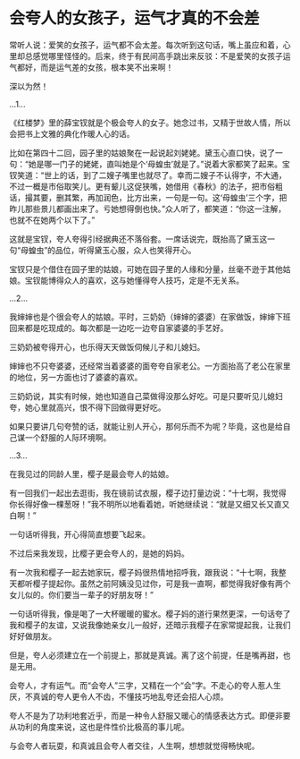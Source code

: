 # 会夸人的女孩子，运气才真的不会差

常听人说：爱笑的女孩子，运气都不会太差。每次听到这句话，嘴上虽应和着，心里却总感觉哪里怪怪的。后来，终于有民间高手跳出来反驳：不是爱笑的女孩子运气都好，而是运气差的女孩，根本笑不出来啊！ 

深以为然！ 

...1... 

《红楼梦》里的薛宝钗就是个极会夸人的女子。她念过书，又精于世故人情，所以会把书上文雅的典化作暖人心的话。 

比如在第四十二回，园子里的姑娘聚在一起说起刘姥姥。黛玉心直口快，说了一句：“她是哪一门子的姥姥，直叫她是个‘母蝗虫’就是了。”说着大家都笑了起来。宝钗笑道：“世上的话，到了二嫂子嘴里也就尽了。幸而二嫂子不认得字，不大通，不过一概是市俗取笑儿。更有颦儿这促狭嘴，她借用《春秋》的法子，把市俗粗话，撮其要，删其繁，再加润色，比方出来，一句是一句。这‘母蝗虫’三个字，把昨儿那些景儿都画出来了。亏她想得倒也快。”众人听了，都笑道：“你这一注解，也就不在她两个以下了。” 

这就是宝钗，夸人夸得引经据典还不落俗套。一席话说完，既抬高了黛玉这一句“母蝗虫”的品位，听得黛玉心服，众人也笑得开心。 

宝钗只是个借住在园子里的姑娘，可她在园子里的人缘和分量，丝毫不逊于其他姑娘。宝钗能博得众人的喜欢，这与她懂得夸人技巧，定是不无关系。 

...2... 

我婶婶也是个很会夸人的姑娘。平时，三奶奶（婶婶的婆婆）在家做饭，婶婶下班回来都是吃现成的。每次都是一边吃一边夸自家婆婆的手艺好。 

三奶奶被夸得开心，也乐得天天做饭伺候儿子和儿媳妇。 

婶婶也不只夸婆婆，还经常当着婆婆的面夸夸自家老公。一方面抬高了老公在家里的地位，另一方面也讨了婆婆的喜欢。 

三奶奶说，其实有时候，她也知道自己菜做得没那么好吃。可是只要听见儿媳妇夸，她心里就高兴，恨不得下回做得更好吃。 

如果只要讲几句夸赞的话，就能让别人开心，那何乐而不为呢？毕竟，这也是给自己谋一个舒服的人际环境啊。 

...3... 

在我见过的同龄人里，樱子是最会夸人的姑娘。 

有一回我们一起出去逛街，我在镜前试衣服，樱子边打量边说：“十七啊，我觉得你长得好像一棵葱呀！”我不明所以地看着她，听她继续说：“就是又细又长又直又白啊！” 

一句话听得我，开心得简直想要飞起来。 

不过后来我发现，比樱子更会夸人的，是她的妈妈。 

有一次我和樱子一起去她家玩，樱子妈很热情地招呼我，跟我说：“十七啊，我整天都听樱子提起你。虽然之前阿姨没见过你，可是我一直啊，都觉得我好像有两个女儿似的。你们要当一辈子的好朋友呀！” 

一句话听得我，像是喝了一大杯暖暖的蜜水。樱子妈的道行果然更深，一句话夸了我和樱子的友谊，又说我像她亲女儿一般好，还暗示我樱子在家常提起我，让我们好好做朋友。 

但是，夸人必须建立在一个前提上，那就是真诚。离了这个前提，任是嘴再甜，也是无用。 

会夸人，才有运气。而“会夸人”三字，又精在一个“会”字。不走心的夸人惹人生厌，不真诚的夸人更令人不齿，不懂技巧地乱夸还会招人心烦。 

夸人不是为了功利地套近乎，而是一种令人舒服又暖心的情感表达方式。即便非要从功利的角度来说，这也是件性价比极高的事儿呢。 

与会夸人者玩耍，和真诚且会夸人者交往，人生啊，想想就觉得畅快呢。